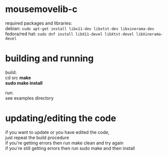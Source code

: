 # mousemovelib-c
required packages and libraries:\
debian: `sudo apt-get install libx11-dev libxtst-dev libxinerama-dev`\
fedora/red hat: `sudo dnf install libX11-devel libXtst-devel libXinerama-devel`

# building and running
build:\
cd src
**make**\
**sudo make install**

run:\
see examples directory

# updating/editing the code
if you want to update or you have edited the code,\
just repeat the build procedure\
if you're getting errors then run make clean and try again\
if you're still getting errors then run sudo make and then install
